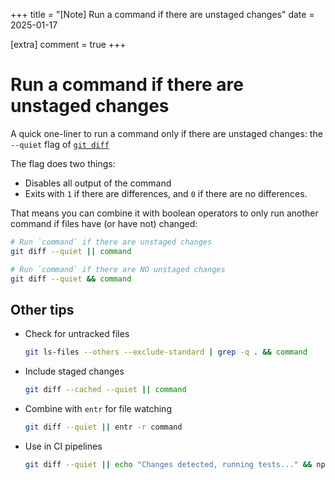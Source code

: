+++
title = "[Note] Run a command if there are unstaged changes"
date = 2025-01-17

[extra]
comment = true
+++

# Run a command if there are unstaged changes

A quick one-liner to run a command only if there are unstaged changes: the `--quiet` flag of [`git diff`](https://git-scm.com/docs/git-diff)

The flag does two things:

- Disables all output of the command
- Exits with `1` if there are differences, and `0` if there are no differences.

That means you can combine it with boolean operators to only run another command if files have (or have not) changed:

```bash
# Run `command` if there are unstaged changes
git diff --quiet || command

# Run `command` if there are NO unstaged changes
git diff --quiet && command
```

## Other tips

- Check for untracked files

    ```bash
    git ls-files --others --exclude-standard | grep -q . && command
    ```

- Include staged changes

    ```bash
    git diff --cached --quiet || command
    ```

- Combine with `entr` for file watching

    ```bash
    git diff --quiet || entr -r command
    ```

- Use in CI pipelines
    ```bash
    git diff --quiet || echo "Changes detected, running tests..." && npm test
    ```
